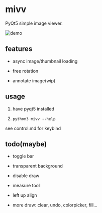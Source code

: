 # mivv

PyQt5 simple image viewer.

![demo](https://asrcpq.github.io/resources/2111/mivv_demo.gif)

## features

* async image/thumbnail loading

* free rotation

* annotate image(wip)

## usage

1. have pyqt5 installed

2. `python3 mivv --help`

see control.md for keybind

## todo(maybe)

* toggle bar

* transparent background

* disable draw

* measure tool

* left up align

* more draw: clear, undo, colorpicker, fill...
